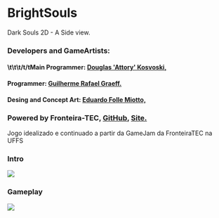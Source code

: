 # BrightSouls
Dark Souls  2D - A Side view.

### Developers and GameArtists: 
   ####        \t\t\t/t/tMain Programmer: [Douglas 'Attory' Kosvoski, ](https://github.com/DouglasKosvoski) 
   ####        Programmer: [Guilherme Rafael Graeff.](https://github.com/GuilhermeGraeff)  
   ####        Desing and Concept Art: [Eduardo Folle Miotto, ](https://github.com/edo-folle) 
   

### Powered by Fronteira-TEC,  [GitHub,](https://github.com/FronteiraTec) [ Site.](http://fronteiratec.com) 

Jogo idealizado e continuado a partir da GameJam da FronteiraTEC na UFFS

### Intro
   ![](https://github.com/DouglasKosvoski/BrightSouls/blob/master/screenshots/intro.png)

### Gameplay
   ![](https://github.com/DouglasKosvoski/BrightSouls/blob/master/screenshots/gm1.png)
